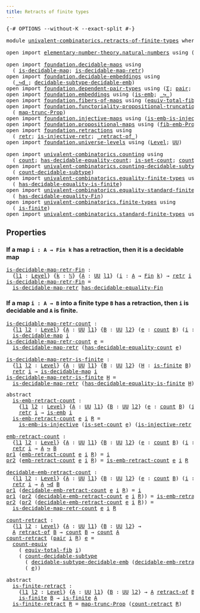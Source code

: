 ```yaml
---
title: Retracts of finite types
---
```


<pre class="Agda"><a id="50" class="Symbol">{-#</a> <a id="54" class="Keyword">OPTIONS</a> <a id="62" class="Pragma">--without-K</a> <a id="74" class="Pragma">--exact-split</a> <a id="88" class="Symbol">#-}</a>

<a id="93" class="Keyword">module</a> <a id="100" href="univalent-combinatorics.retracts-of-finite-types.html" class="Module">univalent-combinatorics.retracts-of-finite-types</a> <a id="149" class="Keyword">where</a>

<a id="156" class="Keyword">open</a> <a id="161" class="Keyword">import</a> <a id="168" href="elementary-number-theory.natural-numbers.html" class="Module">elementary-number-theory.natural-numbers</a> <a id="209" class="Keyword">using</a> <a id="215" class="Symbol">(</a><a id="216" href="elementary-number-theory.natural-numbers.html#1458" class="Datatype">ℕ</a><a id="217" class="Symbol">)</a>

<a id="220" class="Keyword">open</a> <a id="225" class="Keyword">import</a> <a id="232" href="foundation.decidable-maps.html" class="Module">foundation.decidable-maps</a> <a id="258" class="Keyword">using</a>
  <a id="266" class="Symbol">(</a> <a id="268" href="foundation.decidable-maps.html#772" class="Function">is-decidable-map</a><a id="284" class="Symbol">;</a> <a id="286" href="foundation.decidable-maps.html#883" class="Function">is-decidable-map-retr</a><a id="307" class="Symbol">)</a>
<a id="309" class="Keyword">open</a> <a id="314" class="Keyword">import</a> <a id="321" href="foundation.decidable-embeddings.html" class="Module">foundation.decidable-embeddings</a> <a id="353" class="Keyword">using</a>
  <a id="361" class="Symbol">(</a><a id="362" href="foundation.decidable-embeddings.html#3752" class="Function Operator">_↪d_</a><a id="366" class="Symbol">;</a> <a id="368" href="foundation.decidable-embeddings.html#6091" class="Function">decidable-subtype-decidable-emb</a><a id="399" class="Symbol">)</a>
<a id="401" class="Keyword">open</a> <a id="406" class="Keyword">import</a> <a id="413" href="foundation.dependent-pair-types.html" class="Module">foundation.dependent-pair-types</a> <a id="445" class="Keyword">using</a> <a id="451" class="Symbol">(</a><a id="452" href="foundation-core.dependent-pair-types.html#515" class="Record">Σ</a><a id="453" class="Symbol">;</a> <a id="455" href="foundation-core.dependent-pair-types.html#588" class="InductiveConstructor">pair</a><a id="459" class="Symbol">;</a> <a id="461" href="foundation-core.dependent-pair-types.html#605" class="Field">pr1</a><a id="464" class="Symbol">;</a> <a id="466" href="foundation-core.dependent-pair-types.html#617" class="Field">pr2</a><a id="469" class="Symbol">)</a>
<a id="471" class="Keyword">open</a> <a id="476" class="Keyword">import</a> <a id="483" href="foundation.embeddings.html" class="Module">foundation.embeddings</a> <a id="505" class="Keyword">using</a> <a id="511" class="Symbol">(</a><a id="512" href="foundation-core.embeddings.html#992" class="Function">is-emb</a><a id="518" class="Symbol">;</a> <a id="520" href="foundation-core.embeddings.html#1074" class="Function Operator">_↪_</a><a id="523" class="Symbol">)</a>
<a id="525" class="Keyword">open</a> <a id="530" class="Keyword">import</a> <a id="537" href="foundation.fibers-of-maps.html" class="Module">foundation.fibers-of-maps</a> <a id="563" class="Keyword">using</a> <a id="569" class="Symbol">(</a><a id="570" href="foundation-core.fibers-of-maps.html#5254" class="Function">equiv-total-fib</a><a id="585" class="Symbol">)</a>
<a id="587" class="Keyword">open</a> <a id="592" class="Keyword">import</a> <a id="599" href="foundation.functoriality-propositional-truncation.html" class="Module">foundation.functoriality-propositional-truncation</a> <a id="649" class="Keyword">using</a>
  <a id="657" class="Symbol">(</a> <a id="659" href="foundation.functoriality-propositional-truncation.html#1456" class="Function">map-trunc-Prop</a><a id="673" class="Symbol">)</a>
<a id="675" class="Keyword">open</a> <a id="680" class="Keyword">import</a> <a id="687" href="foundation.injective-maps.html" class="Module">foundation.injective-maps</a> <a id="713" class="Keyword">using</a> <a id="719" class="Symbol">(</a><a id="720" href="foundation.injective-maps.html#4586" class="Function">is-emb-is-injective</a><a id="739" class="Symbol">)</a>
<a id="741" class="Keyword">open</a> <a id="746" class="Keyword">import</a> <a id="753" href="foundation.propositional-maps.html" class="Module">foundation.propositional-maps</a> <a id="783" class="Keyword">using</a> <a id="789" class="Symbol">(</a><a id="790" href="foundation-core.propositional-maps.html#2473" class="Function">fib-emb-Prop</a><a id="802" class="Symbol">)</a>
<a id="804" class="Keyword">open</a> <a id="809" class="Keyword">import</a> <a id="816" href="foundation.retractions.html" class="Module">foundation.retractions</a> <a id="839" class="Keyword">using</a>
  <a id="847" class="Symbol">(</a> <a id="849" href="foundation-core.retractions.html#607" class="Function">retr</a><a id="853" class="Symbol">;</a> <a id="855" href="foundation.retractions.html#2853" class="Function">is-injective-retr</a><a id="872" class="Symbol">;</a> <a id="874" href="foundation-core.retractions.html#684" class="Function Operator">_retract-of_</a><a id="886" class="Symbol">)</a>
<a id="888" class="Keyword">open</a> <a id="893" class="Keyword">import</a> <a id="900" href="foundation.universe-levels.html" class="Module">foundation.universe-levels</a> <a id="927" class="Keyword">using</a> <a id="933" class="Symbol">(</a><a id="934" href="Agda.Primitive.html#597" class="Postulate">Level</a><a id="939" class="Symbol">;</a> <a id="941" href="foundation-core.universe-levels.html#235" class="Primitive">UU</a><a id="943" class="Symbol">)</a>

<a id="946" class="Keyword">open</a> <a id="951" class="Keyword">import</a> <a id="958" href="univalent-combinatorics.counting.html" class="Module">univalent-combinatorics.counting</a> <a id="991" class="Keyword">using</a>
  <a id="999" class="Symbol">(</a> <a id="1001" href="univalent-combinatorics.counting.html#1901" class="Function">count</a><a id="1006" class="Symbol">;</a> <a id="1008" href="univalent-combinatorics.counting.html#6142" class="Function">has-decidable-equality-count</a><a id="1036" class="Symbol">;</a> <a id="1038" href="univalent-combinatorics.counting.html#2757" class="Function">is-set-count</a><a id="1050" class="Symbol">;</a> <a id="1052" href="univalent-combinatorics.counting.html#3395" class="Function">count-equiv</a><a id="1063" class="Symbol">)</a>
<a id="1065" class="Keyword">open</a> <a id="1070" class="Keyword">import</a> <a id="1077" href="univalent-combinatorics.counting-decidable-subtypes.html" class="Module">univalent-combinatorics.counting-decidable-subtypes</a> <a id="1129" class="Keyword">using</a>
  <a id="1137" class="Symbol">(</a> <a id="1139" href="univalent-combinatorics.counting-decidable-subtypes.html#4574" class="Function">count-decidable-subtype</a><a id="1162" class="Symbol">)</a>
<a id="1164" class="Keyword">open</a> <a id="1169" class="Keyword">import</a> <a id="1176" href="univalent-combinatorics.equality-finite-types.html" class="Module">univalent-combinatorics.equality-finite-types</a> <a id="1222" class="Keyword">using</a>
  <a id="1230" class="Symbol">(</a> <a id="1232" href="univalent-combinatorics.equality-finite-types.html#1988" class="Function">has-decidable-equality-is-finite</a><a id="1264" class="Symbol">)</a>
<a id="1266" class="Keyword">open</a> <a id="1271" class="Keyword">import</a> <a id="1278" href="univalent-combinatorics.equality-standard-finite-types.html" class="Module">univalent-combinatorics.equality-standard-finite-types</a> <a id="1333" class="Keyword">using</a>
  <a id="1341" class="Symbol">(</a> <a id="1343" href="univalent-combinatorics.equality-standard-finite-types.html#2965" class="Function">has-decidable-equality-Fin</a><a id="1369" class="Symbol">)</a>
<a id="1371" class="Keyword">open</a> <a id="1376" class="Keyword">import</a> <a id="1383" href="univalent-combinatorics.finite-types.html" class="Module">univalent-combinatorics.finite-types</a> <a id="1420" class="Keyword">using</a>
  <a id="1428" class="Symbol">(</a> <a id="1430" href="univalent-combinatorics.finite-types.html#4244" class="Function">is-finite</a><a id="1439" class="Symbol">)</a>
<a id="1441" class="Keyword">open</a> <a id="1446" class="Keyword">import</a> <a id="1453" href="univalent-combinatorics.standard-finite-types.html" class="Module">univalent-combinatorics.standard-finite-types</a> <a id="1499" class="Keyword">using</a> <a id="1505" class="Symbol">(</a><a id="1506" href="univalent-combinatorics.standard-finite-types.html#2149" class="Function">Fin</a><a id="1509" class="Symbol">)</a>
</pre>
## Properties

### If a map `i : A → Fin k` has a retraction, then it is a decidable map

<pre class="Agda"><a id="is-decidable-map-retr-Fin"></a><a id="1614" href="univalent-combinatorics.retracts-of-finite-types.html#1614" class="Function">is-decidable-map-retr-Fin</a> <a id="1640" class="Symbol">:</a>
  <a id="1644" class="Symbol">{</a><a id="1645" href="univalent-combinatorics.retracts-of-finite-types.html#1645" class="Bound">l1</a> <a id="1648" class="Symbol">:</a> <a id="1650" href="Agda.Primitive.html#597" class="Postulate">Level</a><a id="1655" class="Symbol">}</a> <a id="1657" class="Symbol">{</a><a id="1658" href="univalent-combinatorics.retracts-of-finite-types.html#1658" class="Bound">k</a> <a id="1660" class="Symbol">:</a> <a id="1662" href="elementary-number-theory.natural-numbers.html#1458" class="Datatype">ℕ</a><a id="1663" class="Symbol">}</a> <a id="1665" class="Symbol">{</a><a id="1666" href="univalent-combinatorics.retracts-of-finite-types.html#1666" class="Bound">A</a> <a id="1668" class="Symbol">:</a> <a id="1670" href="foundation-core.universe-levels.html#235" class="Primitive">UU</a> <a id="1673" href="univalent-combinatorics.retracts-of-finite-types.html#1645" class="Bound">l1</a><a id="1675" class="Symbol">}</a> <a id="1677" class="Symbol">(</a><a id="1678" href="univalent-combinatorics.retracts-of-finite-types.html#1678" class="Bound">i</a> <a id="1680" class="Symbol">:</a> <a id="1682" href="univalent-combinatorics.retracts-of-finite-types.html#1666" class="Bound">A</a> <a id="1684" class="Symbol">→</a> <a id="1686" href="univalent-combinatorics.standard-finite-types.html#2149" class="Function">Fin</a> <a id="1690" href="univalent-combinatorics.retracts-of-finite-types.html#1658" class="Bound">k</a><a id="1691" class="Symbol">)</a> <a id="1693" class="Symbol">→</a> <a id="1695" href="foundation-core.retractions.html#607" class="Function">retr</a> <a id="1700" href="univalent-combinatorics.retracts-of-finite-types.html#1678" class="Bound">i</a> <a id="1702" class="Symbol">→</a> <a id="1704" href="foundation.decidable-maps.html#772" class="Function">is-decidable-map</a> <a id="1721" href="univalent-combinatorics.retracts-of-finite-types.html#1678" class="Bound">i</a>
<a id="1723" href="univalent-combinatorics.retracts-of-finite-types.html#1614" class="Function">is-decidable-map-retr-Fin</a> <a id="1749" class="Symbol">=</a>
  <a id="1753" href="foundation.decidable-maps.html#883" class="Function">is-decidable-map-retr</a> <a id="1775" href="univalent-combinatorics.equality-standard-finite-types.html#2965" class="Function">has-decidable-equality-Fin</a>
</pre>
### If a map `i : A → B` into a finite type `B` has a retraction, then `i` is decidable and `A` is finite.

<pre class="Agda"><a id="is-decidable-map-retr-count"></a><a id="1923" href="univalent-combinatorics.retracts-of-finite-types.html#1923" class="Function">is-decidable-map-retr-count</a> <a id="1951" class="Symbol">:</a>
  <a id="1955" class="Symbol">{</a><a id="1956" href="univalent-combinatorics.retracts-of-finite-types.html#1956" class="Bound">l1</a> <a id="1959" href="univalent-combinatorics.retracts-of-finite-types.html#1959" class="Bound">l2</a> <a id="1962" class="Symbol">:</a> <a id="1964" href="Agda.Primitive.html#597" class="Postulate">Level</a><a id="1969" class="Symbol">}</a> <a id="1971" class="Symbol">{</a><a id="1972" href="univalent-combinatorics.retracts-of-finite-types.html#1972" class="Bound">A</a> <a id="1974" class="Symbol">:</a> <a id="1976" href="foundation-core.universe-levels.html#235" class="Primitive">UU</a> <a id="1979" href="univalent-combinatorics.retracts-of-finite-types.html#1956" class="Bound">l1</a><a id="1981" class="Symbol">}</a> <a id="1983" class="Symbol">{</a><a id="1984" href="univalent-combinatorics.retracts-of-finite-types.html#1984" class="Bound">B</a> <a id="1986" class="Symbol">:</a> <a id="1988" href="foundation-core.universe-levels.html#235" class="Primitive">UU</a> <a id="1991" href="univalent-combinatorics.retracts-of-finite-types.html#1959" class="Bound">l2</a><a id="1993" class="Symbol">}</a> <a id="1995" class="Symbol">(</a><a id="1996" href="univalent-combinatorics.retracts-of-finite-types.html#1996" class="Bound">e</a> <a id="1998" class="Symbol">:</a> <a id="2000" href="univalent-combinatorics.counting.html#1901" class="Function">count</a> <a id="2006" href="univalent-combinatorics.retracts-of-finite-types.html#1984" class="Bound">B</a><a id="2007" class="Symbol">)</a> <a id="2009" class="Symbol">(</a><a id="2010" href="univalent-combinatorics.retracts-of-finite-types.html#2010" class="Bound">i</a> <a id="2012" class="Symbol">:</a> <a id="2014" href="univalent-combinatorics.retracts-of-finite-types.html#1972" class="Bound">A</a> <a id="2016" class="Symbol">→</a> <a id="2018" href="univalent-combinatorics.retracts-of-finite-types.html#1984" class="Bound">B</a><a id="2019" class="Symbol">)</a> <a id="2021" class="Symbol">→</a> <a id="2023" href="foundation-core.retractions.html#607" class="Function">retr</a> <a id="2028" href="univalent-combinatorics.retracts-of-finite-types.html#2010" class="Bound">i</a> <a id="2030" class="Symbol">→</a>
  <a id="2034" href="foundation.decidable-maps.html#772" class="Function">is-decidable-map</a> <a id="2051" href="univalent-combinatorics.retracts-of-finite-types.html#2010" class="Bound">i</a>
<a id="2053" href="univalent-combinatorics.retracts-of-finite-types.html#1923" class="Function">is-decidable-map-retr-count</a> <a id="2081" href="univalent-combinatorics.retracts-of-finite-types.html#2081" class="Bound">e</a> <a id="2083" class="Symbol">=</a>
  <a id="2087" href="foundation.decidable-maps.html#883" class="Function">is-decidable-map-retr</a> <a id="2109" class="Symbol">(</a><a id="2110" href="univalent-combinatorics.counting.html#6142" class="Function">has-decidable-equality-count</a> <a id="2139" href="univalent-combinatorics.retracts-of-finite-types.html#2081" class="Bound">e</a><a id="2140" class="Symbol">)</a>

<a id="is-decidable-map-retr-is-finite"></a><a id="2143" href="univalent-combinatorics.retracts-of-finite-types.html#2143" class="Function">is-decidable-map-retr-is-finite</a> <a id="2175" class="Symbol">:</a>
  <a id="2179" class="Symbol">{</a><a id="2180" href="univalent-combinatorics.retracts-of-finite-types.html#2180" class="Bound">l1</a> <a id="2183" href="univalent-combinatorics.retracts-of-finite-types.html#2183" class="Bound">l2</a> <a id="2186" class="Symbol">:</a> <a id="2188" href="Agda.Primitive.html#597" class="Postulate">Level</a><a id="2193" class="Symbol">}</a> <a id="2195" class="Symbol">{</a><a id="2196" href="univalent-combinatorics.retracts-of-finite-types.html#2196" class="Bound">A</a> <a id="2198" class="Symbol">:</a> <a id="2200" href="foundation-core.universe-levels.html#235" class="Primitive">UU</a> <a id="2203" href="univalent-combinatorics.retracts-of-finite-types.html#2180" class="Bound">l1</a><a id="2205" class="Symbol">}</a> <a id="2207" class="Symbol">{</a><a id="2208" href="univalent-combinatorics.retracts-of-finite-types.html#2208" class="Bound">B</a> <a id="2210" class="Symbol">:</a> <a id="2212" href="foundation-core.universe-levels.html#235" class="Primitive">UU</a> <a id="2215" href="univalent-combinatorics.retracts-of-finite-types.html#2183" class="Bound">l2</a><a id="2217" class="Symbol">}</a> <a id="2219" class="Symbol">(</a><a id="2220" href="univalent-combinatorics.retracts-of-finite-types.html#2220" class="Bound">H</a> <a id="2222" class="Symbol">:</a> <a id="2224" href="univalent-combinatorics.finite-types.html#4244" class="Function">is-finite</a> <a id="2234" href="univalent-combinatorics.retracts-of-finite-types.html#2208" class="Bound">B</a><a id="2235" class="Symbol">)</a> <a id="2237" class="Symbol">(</a><a id="2238" href="univalent-combinatorics.retracts-of-finite-types.html#2238" class="Bound">i</a> <a id="2240" class="Symbol">:</a> <a id="2242" href="univalent-combinatorics.retracts-of-finite-types.html#2196" class="Bound">A</a> <a id="2244" class="Symbol">→</a> <a id="2246" href="univalent-combinatorics.retracts-of-finite-types.html#2208" class="Bound">B</a><a id="2247" class="Symbol">)</a> <a id="2249" class="Symbol">→</a>
  <a id="2253" href="foundation-core.retractions.html#607" class="Function">retr</a> <a id="2258" href="univalent-combinatorics.retracts-of-finite-types.html#2238" class="Bound">i</a> <a id="2260" class="Symbol">→</a> <a id="2262" href="foundation.decidable-maps.html#772" class="Function">is-decidable-map</a> <a id="2279" href="univalent-combinatorics.retracts-of-finite-types.html#2238" class="Bound">i</a>
<a id="2281" href="univalent-combinatorics.retracts-of-finite-types.html#2143" class="Function">is-decidable-map-retr-is-finite</a> <a id="2313" href="univalent-combinatorics.retracts-of-finite-types.html#2313" class="Bound">H</a> <a id="2315" class="Symbol">=</a>
  <a id="2319" href="foundation.decidable-maps.html#883" class="Function">is-decidable-map-retr</a> <a id="2341" class="Symbol">(</a><a id="2342" href="univalent-combinatorics.equality-finite-types.html#1988" class="Function">has-decidable-equality-is-finite</a> <a id="2375" href="univalent-combinatorics.retracts-of-finite-types.html#2313" class="Bound">H</a><a id="2376" class="Symbol">)</a>
</pre>
<pre class="Agda"><a id="2391" class="Keyword">abstract</a>
  <a id="is-emb-retract-count"></a><a id="2402" href="univalent-combinatorics.retracts-of-finite-types.html#2402" class="Function">is-emb-retract-count</a> <a id="2423" class="Symbol">:</a>
    <a id="2429" class="Symbol">{</a><a id="2430" href="univalent-combinatorics.retracts-of-finite-types.html#2430" class="Bound">l1</a> <a id="2433" href="univalent-combinatorics.retracts-of-finite-types.html#2433" class="Bound">l2</a> <a id="2436" class="Symbol">:</a> <a id="2438" href="Agda.Primitive.html#597" class="Postulate">Level</a><a id="2443" class="Symbol">}</a> <a id="2445" class="Symbol">{</a><a id="2446" href="univalent-combinatorics.retracts-of-finite-types.html#2446" class="Bound">A</a> <a id="2448" class="Symbol">:</a> <a id="2450" href="foundation-core.universe-levels.html#235" class="Primitive">UU</a> <a id="2453" href="univalent-combinatorics.retracts-of-finite-types.html#2430" class="Bound">l1</a><a id="2455" class="Symbol">}</a> <a id="2457" class="Symbol">{</a><a id="2458" href="univalent-combinatorics.retracts-of-finite-types.html#2458" class="Bound">B</a> <a id="2460" class="Symbol">:</a> <a id="2462" href="foundation-core.universe-levels.html#235" class="Primitive">UU</a> <a id="2465" href="univalent-combinatorics.retracts-of-finite-types.html#2433" class="Bound">l2</a><a id="2467" class="Symbol">}</a> <a id="2469" class="Symbol">(</a><a id="2470" href="univalent-combinatorics.retracts-of-finite-types.html#2470" class="Bound">e</a> <a id="2472" class="Symbol">:</a> <a id="2474" href="univalent-combinatorics.counting.html#1901" class="Function">count</a> <a id="2480" href="univalent-combinatorics.retracts-of-finite-types.html#2458" class="Bound">B</a><a id="2481" class="Symbol">)</a> <a id="2483" class="Symbol">(</a><a id="2484" href="univalent-combinatorics.retracts-of-finite-types.html#2484" class="Bound">i</a> <a id="2486" class="Symbol">:</a> <a id="2488" href="univalent-combinatorics.retracts-of-finite-types.html#2446" class="Bound">A</a> <a id="2490" class="Symbol">→</a> <a id="2492" href="univalent-combinatorics.retracts-of-finite-types.html#2458" class="Bound">B</a><a id="2493" class="Symbol">)</a> <a id="2495" class="Symbol">→</a>
    <a id="2501" href="foundation-core.retractions.html#607" class="Function">retr</a> <a id="2506" href="univalent-combinatorics.retracts-of-finite-types.html#2484" class="Bound">i</a> <a id="2508" class="Symbol">→</a> <a id="2510" href="foundation-core.embeddings.html#992" class="Function">is-emb</a> <a id="2517" href="univalent-combinatorics.retracts-of-finite-types.html#2484" class="Bound">i</a>
  <a id="2521" href="univalent-combinatorics.retracts-of-finite-types.html#2402" class="Function">is-emb-retract-count</a> <a id="2542" href="univalent-combinatorics.retracts-of-finite-types.html#2542" class="Bound">e</a> <a id="2544" href="univalent-combinatorics.retracts-of-finite-types.html#2544" class="Bound">i</a> <a id="2546" href="univalent-combinatorics.retracts-of-finite-types.html#2546" class="Bound">R</a> <a id="2548" class="Symbol">=</a>
    <a id="2554" href="foundation.injective-maps.html#4586" class="Function">is-emb-is-injective</a> <a id="2574" class="Symbol">(</a><a id="2575" href="univalent-combinatorics.counting.html#2757" class="Function">is-set-count</a> <a id="2588" href="univalent-combinatorics.retracts-of-finite-types.html#2542" class="Bound">e</a><a id="2589" class="Symbol">)</a> <a id="2591" class="Symbol">(</a><a id="2592" href="foundation.retractions.html#2853" class="Function">is-injective-retr</a> <a id="2610" href="univalent-combinatorics.retracts-of-finite-types.html#2544" class="Bound">i</a> <a id="2612" href="univalent-combinatorics.retracts-of-finite-types.html#2546" class="Bound">R</a><a id="2613" class="Symbol">)</a>

<a id="emb-retract-count"></a><a id="2616" href="univalent-combinatorics.retracts-of-finite-types.html#2616" class="Function">emb-retract-count</a> <a id="2634" class="Symbol">:</a>
  <a id="2638" class="Symbol">{</a><a id="2639" href="univalent-combinatorics.retracts-of-finite-types.html#2639" class="Bound">l1</a> <a id="2642" href="univalent-combinatorics.retracts-of-finite-types.html#2642" class="Bound">l2</a> <a id="2645" class="Symbol">:</a> <a id="2647" href="Agda.Primitive.html#597" class="Postulate">Level</a><a id="2652" class="Symbol">}</a> <a id="2654" class="Symbol">{</a><a id="2655" href="univalent-combinatorics.retracts-of-finite-types.html#2655" class="Bound">A</a> <a id="2657" class="Symbol">:</a> <a id="2659" href="foundation-core.universe-levels.html#235" class="Primitive">UU</a> <a id="2662" href="univalent-combinatorics.retracts-of-finite-types.html#2639" class="Bound">l1</a><a id="2664" class="Symbol">}</a> <a id="2666" class="Symbol">{</a><a id="2667" href="univalent-combinatorics.retracts-of-finite-types.html#2667" class="Bound">B</a> <a id="2669" class="Symbol">:</a> <a id="2671" href="foundation-core.universe-levels.html#235" class="Primitive">UU</a> <a id="2674" href="univalent-combinatorics.retracts-of-finite-types.html#2642" class="Bound">l2</a><a id="2676" class="Symbol">}</a> <a id="2678" class="Symbol">(</a><a id="2679" href="univalent-combinatorics.retracts-of-finite-types.html#2679" class="Bound">e</a> <a id="2681" class="Symbol">:</a> <a id="2683" href="univalent-combinatorics.counting.html#1901" class="Function">count</a> <a id="2689" href="univalent-combinatorics.retracts-of-finite-types.html#2667" class="Bound">B</a><a id="2690" class="Symbol">)</a> <a id="2692" class="Symbol">(</a><a id="2693" href="univalent-combinatorics.retracts-of-finite-types.html#2693" class="Bound">i</a> <a id="2695" class="Symbol">:</a> <a id="2697" href="univalent-combinatorics.retracts-of-finite-types.html#2655" class="Bound">A</a> <a id="2699" class="Symbol">→</a> <a id="2701" href="univalent-combinatorics.retracts-of-finite-types.html#2667" class="Bound">B</a><a id="2702" class="Symbol">)</a> <a id="2704" class="Symbol">→</a>
  <a id="2708" href="foundation-core.retractions.html#607" class="Function">retr</a> <a id="2713" href="univalent-combinatorics.retracts-of-finite-types.html#2693" class="Bound">i</a> <a id="2715" class="Symbol">→</a> <a id="2717" href="univalent-combinatorics.retracts-of-finite-types.html#2655" class="Bound">A</a> <a id="2719" href="foundation-core.embeddings.html#1074" class="Function Operator">↪</a> <a id="2721" href="univalent-combinatorics.retracts-of-finite-types.html#2667" class="Bound">B</a>
<a id="2723" href="foundation-core.dependent-pair-types.html#605" class="Field">pr1</a> <a id="2727" class="Symbol">(</a><a id="2728" href="univalent-combinatorics.retracts-of-finite-types.html#2616" class="Function">emb-retract-count</a> <a id="2746" href="univalent-combinatorics.retracts-of-finite-types.html#2746" class="Bound">e</a> <a id="2748" href="univalent-combinatorics.retracts-of-finite-types.html#2748" class="Bound">i</a> <a id="2750" href="univalent-combinatorics.retracts-of-finite-types.html#2750" class="Bound">R</a><a id="2751" class="Symbol">)</a> <a id="2753" class="Symbol">=</a> <a id="2755" href="univalent-combinatorics.retracts-of-finite-types.html#2748" class="Bound">i</a>
<a id="2757" href="foundation-core.dependent-pair-types.html#617" class="Field">pr2</a> <a id="2761" class="Symbol">(</a><a id="2762" href="univalent-combinatorics.retracts-of-finite-types.html#2616" class="Function">emb-retract-count</a> <a id="2780" href="univalent-combinatorics.retracts-of-finite-types.html#2780" class="Bound">e</a> <a id="2782" href="univalent-combinatorics.retracts-of-finite-types.html#2782" class="Bound">i</a> <a id="2784" href="univalent-combinatorics.retracts-of-finite-types.html#2784" class="Bound">R</a><a id="2785" class="Symbol">)</a> <a id="2787" class="Symbol">=</a> <a id="2789" href="univalent-combinatorics.retracts-of-finite-types.html#2402" class="Function">is-emb-retract-count</a> <a id="2810" href="univalent-combinatorics.retracts-of-finite-types.html#2780" class="Bound">e</a> <a id="2812" href="univalent-combinatorics.retracts-of-finite-types.html#2782" class="Bound">i</a> <a id="2814" href="univalent-combinatorics.retracts-of-finite-types.html#2784" class="Bound">R</a>

<a id="decidable-emb-retract-count"></a><a id="2817" href="univalent-combinatorics.retracts-of-finite-types.html#2817" class="Function">decidable-emb-retract-count</a> <a id="2845" class="Symbol">:</a>
  <a id="2849" class="Symbol">{</a><a id="2850" href="univalent-combinatorics.retracts-of-finite-types.html#2850" class="Bound">l1</a> <a id="2853" href="univalent-combinatorics.retracts-of-finite-types.html#2853" class="Bound">l2</a> <a id="2856" class="Symbol">:</a> <a id="2858" href="Agda.Primitive.html#597" class="Postulate">Level</a><a id="2863" class="Symbol">}</a> <a id="2865" class="Symbol">{</a><a id="2866" href="univalent-combinatorics.retracts-of-finite-types.html#2866" class="Bound">A</a> <a id="2868" class="Symbol">:</a> <a id="2870" href="foundation-core.universe-levels.html#235" class="Primitive">UU</a> <a id="2873" href="univalent-combinatorics.retracts-of-finite-types.html#2850" class="Bound">l1</a><a id="2875" class="Symbol">}</a> <a id="2877" class="Symbol">{</a><a id="2878" href="univalent-combinatorics.retracts-of-finite-types.html#2878" class="Bound">B</a> <a id="2880" class="Symbol">:</a> <a id="2882" href="foundation-core.universe-levels.html#235" class="Primitive">UU</a> <a id="2885" href="univalent-combinatorics.retracts-of-finite-types.html#2853" class="Bound">l2</a><a id="2887" class="Symbol">}</a> <a id="2889" class="Symbol">(</a><a id="2890" href="univalent-combinatorics.retracts-of-finite-types.html#2890" class="Bound">e</a> <a id="2892" class="Symbol">:</a> <a id="2894" href="univalent-combinatorics.counting.html#1901" class="Function">count</a> <a id="2900" href="univalent-combinatorics.retracts-of-finite-types.html#2878" class="Bound">B</a><a id="2901" class="Symbol">)</a> <a id="2903" class="Symbol">(</a><a id="2904" href="univalent-combinatorics.retracts-of-finite-types.html#2904" class="Bound">i</a> <a id="2906" class="Symbol">:</a> <a id="2908" href="univalent-combinatorics.retracts-of-finite-types.html#2866" class="Bound">A</a> <a id="2910" class="Symbol">→</a> <a id="2912" href="univalent-combinatorics.retracts-of-finite-types.html#2878" class="Bound">B</a><a id="2913" class="Symbol">)</a> <a id="2915" class="Symbol">→</a>
  <a id="2919" href="foundation-core.retractions.html#607" class="Function">retr</a> <a id="2924" href="univalent-combinatorics.retracts-of-finite-types.html#2904" class="Bound">i</a> <a id="2926" class="Symbol">→</a> <a id="2928" href="univalent-combinatorics.retracts-of-finite-types.html#2866" class="Bound">A</a> <a id="2930" href="foundation.decidable-embeddings.html#3752" class="Function Operator">↪d</a> <a id="2933" href="univalent-combinatorics.retracts-of-finite-types.html#2878" class="Bound">B</a>
<a id="2935" href="foundation-core.dependent-pair-types.html#605" class="Field">pr1</a> <a id="2939" class="Symbol">(</a><a id="2940" href="univalent-combinatorics.retracts-of-finite-types.html#2817" class="Function">decidable-emb-retract-count</a> <a id="2968" href="univalent-combinatorics.retracts-of-finite-types.html#2968" class="Bound">e</a> <a id="2970" href="univalent-combinatorics.retracts-of-finite-types.html#2970" class="Bound">i</a> <a id="2972" href="univalent-combinatorics.retracts-of-finite-types.html#2972" class="Bound">R</a><a id="2973" class="Symbol">)</a> <a id="2975" class="Symbol">=</a> <a id="2977" href="univalent-combinatorics.retracts-of-finite-types.html#2970" class="Bound">i</a>
<a id="2979" href="foundation-core.dependent-pair-types.html#605" class="Field">pr1</a> <a id="2983" class="Symbol">(</a><a id="2984" href="foundation-core.dependent-pair-types.html#617" class="Field">pr2</a> <a id="2988" class="Symbol">(</a><a id="2989" href="univalent-combinatorics.retracts-of-finite-types.html#2817" class="Function">decidable-emb-retract-count</a> <a id="3017" href="univalent-combinatorics.retracts-of-finite-types.html#3017" class="Bound">e</a> <a id="3019" href="univalent-combinatorics.retracts-of-finite-types.html#3019" class="Bound">i</a> <a id="3021" href="univalent-combinatorics.retracts-of-finite-types.html#3021" class="Bound">R</a><a id="3022" class="Symbol">))</a> <a id="3025" class="Symbol">=</a> <a id="3027" href="univalent-combinatorics.retracts-of-finite-types.html#2402" class="Function">is-emb-retract-count</a> <a id="3048" href="univalent-combinatorics.retracts-of-finite-types.html#3017" class="Bound">e</a> <a id="3050" href="univalent-combinatorics.retracts-of-finite-types.html#3019" class="Bound">i</a> <a id="3052" href="univalent-combinatorics.retracts-of-finite-types.html#3021" class="Bound">R</a>
<a id="3054" href="foundation-core.dependent-pair-types.html#617" class="Field">pr2</a> <a id="3058" class="Symbol">(</a><a id="3059" href="foundation-core.dependent-pair-types.html#617" class="Field">pr2</a> <a id="3063" class="Symbol">(</a><a id="3064" href="univalent-combinatorics.retracts-of-finite-types.html#2817" class="Function">decidable-emb-retract-count</a> <a id="3092" href="univalent-combinatorics.retracts-of-finite-types.html#3092" class="Bound">e</a> <a id="3094" href="univalent-combinatorics.retracts-of-finite-types.html#3094" class="Bound">i</a> <a id="3096" href="univalent-combinatorics.retracts-of-finite-types.html#3096" class="Bound">R</a><a id="3097" class="Symbol">))</a> <a id="3100" class="Symbol">=</a>
  <a id="3104" href="univalent-combinatorics.retracts-of-finite-types.html#1923" class="Function">is-decidable-map-retr-count</a> <a id="3132" href="univalent-combinatorics.retracts-of-finite-types.html#3092" class="Bound">e</a> <a id="3134" href="univalent-combinatorics.retracts-of-finite-types.html#3094" class="Bound">i</a> <a id="3136" href="univalent-combinatorics.retracts-of-finite-types.html#3096" class="Bound">R</a>

<a id="count-retract"></a><a id="3139" href="univalent-combinatorics.retracts-of-finite-types.html#3139" class="Function">count-retract</a> <a id="3153" class="Symbol">:</a>
  <a id="3157" class="Symbol">{</a><a id="3158" href="univalent-combinatorics.retracts-of-finite-types.html#3158" class="Bound">l1</a> <a id="3161" href="univalent-combinatorics.retracts-of-finite-types.html#3161" class="Bound">l2</a> <a id="3164" class="Symbol">:</a> <a id="3166" href="Agda.Primitive.html#597" class="Postulate">Level</a><a id="3171" class="Symbol">}</a> <a id="3173" class="Symbol">{</a><a id="3174" href="univalent-combinatorics.retracts-of-finite-types.html#3174" class="Bound">A</a> <a id="3176" class="Symbol">:</a> <a id="3178" href="foundation-core.universe-levels.html#235" class="Primitive">UU</a> <a id="3181" href="univalent-combinatorics.retracts-of-finite-types.html#3158" class="Bound">l1</a><a id="3183" class="Symbol">}</a> <a id="3185" class="Symbol">{</a><a id="3186" href="univalent-combinatorics.retracts-of-finite-types.html#3186" class="Bound">B</a> <a id="3188" class="Symbol">:</a> <a id="3190" href="foundation-core.universe-levels.html#235" class="Primitive">UU</a> <a id="3193" href="univalent-combinatorics.retracts-of-finite-types.html#3161" class="Bound">l2</a><a id="3195" class="Symbol">}</a> <a id="3197" class="Symbol">→</a>
  <a id="3201" href="univalent-combinatorics.retracts-of-finite-types.html#3174" class="Bound">A</a> <a id="3203" href="foundation-core.retractions.html#684" class="Function Operator">retract-of</a> <a id="3214" href="univalent-combinatorics.retracts-of-finite-types.html#3186" class="Bound">B</a> <a id="3216" class="Symbol">→</a> <a id="3218" href="univalent-combinatorics.counting.html#1901" class="Function">count</a> <a id="3224" href="univalent-combinatorics.retracts-of-finite-types.html#3186" class="Bound">B</a> <a id="3226" class="Symbol">→</a> <a id="3228" href="univalent-combinatorics.counting.html#1901" class="Function">count</a> <a id="3234" href="univalent-combinatorics.retracts-of-finite-types.html#3174" class="Bound">A</a>
<a id="3236" href="univalent-combinatorics.retracts-of-finite-types.html#3139" class="Function">count-retract</a> <a id="3250" class="Symbol">(</a><a id="3251" href="foundation-core.dependent-pair-types.html#588" class="InductiveConstructor">pair</a> <a id="3256" href="univalent-combinatorics.retracts-of-finite-types.html#3256" class="Bound">i</a> <a id="3258" href="univalent-combinatorics.retracts-of-finite-types.html#3258" class="Bound">R</a><a id="3259" class="Symbol">)</a> <a id="3261" href="univalent-combinatorics.retracts-of-finite-types.html#3261" class="Bound">e</a> <a id="3263" class="Symbol">=</a>
  <a id="3267" href="univalent-combinatorics.counting.html#3395" class="Function">count-equiv</a>
    <a id="3283" class="Symbol">(</a> <a id="3285" href="foundation-core.fibers-of-maps.html#5254" class="Function">equiv-total-fib</a> <a id="3301" href="univalent-combinatorics.retracts-of-finite-types.html#3256" class="Bound">i</a><a id="3302" class="Symbol">)</a>
    <a id="3308" class="Symbol">(</a> <a id="3310" href="univalent-combinatorics.counting-decidable-subtypes.html#4574" class="Function">count-decidable-subtype</a>
      <a id="3340" class="Symbol">(</a> <a id="3342" href="foundation.decidable-embeddings.html#6091" class="Function">decidable-subtype-decidable-emb</a> <a id="3374" class="Symbol">(</a><a id="3375" href="univalent-combinatorics.retracts-of-finite-types.html#2817" class="Function">decidable-emb-retract-count</a> <a id="3403" href="univalent-combinatorics.retracts-of-finite-types.html#3261" class="Bound">e</a> <a id="3405" href="univalent-combinatorics.retracts-of-finite-types.html#3256" class="Bound">i</a> <a id="3407" href="univalent-combinatorics.retracts-of-finite-types.html#3258" class="Bound">R</a><a id="3408" class="Symbol">))</a>
      <a id="3417" class="Symbol">(</a> <a id="3419" href="univalent-combinatorics.retracts-of-finite-types.html#3261" class="Bound">e</a><a id="3420" class="Symbol">))</a>

<a id="3424" class="Keyword">abstract</a>
  <a id="is-finite-retract"></a><a id="3435" href="univalent-combinatorics.retracts-of-finite-types.html#3435" class="Function">is-finite-retract</a> <a id="3453" class="Symbol">:</a>
    <a id="3459" class="Symbol">{</a><a id="3460" href="univalent-combinatorics.retracts-of-finite-types.html#3460" class="Bound">l1</a> <a id="3463" href="univalent-combinatorics.retracts-of-finite-types.html#3463" class="Bound">l2</a> <a id="3466" class="Symbol">:</a> <a id="3468" href="Agda.Primitive.html#597" class="Postulate">Level</a><a id="3473" class="Symbol">}</a> <a id="3475" class="Symbol">{</a><a id="3476" href="univalent-combinatorics.retracts-of-finite-types.html#3476" class="Bound">A</a> <a id="3478" class="Symbol">:</a> <a id="3480" href="foundation-core.universe-levels.html#235" class="Primitive">UU</a> <a id="3483" href="univalent-combinatorics.retracts-of-finite-types.html#3460" class="Bound">l1</a><a id="3485" class="Symbol">}</a> <a id="3487" class="Symbol">{</a><a id="3488" href="univalent-combinatorics.retracts-of-finite-types.html#3488" class="Bound">B</a> <a id="3490" class="Symbol">:</a> <a id="3492" href="foundation-core.universe-levels.html#235" class="Primitive">UU</a> <a id="3495" href="univalent-combinatorics.retracts-of-finite-types.html#3463" class="Bound">l2</a><a id="3497" class="Symbol">}</a> <a id="3499" class="Symbol">→</a> <a id="3501" href="univalent-combinatorics.retracts-of-finite-types.html#3476" class="Bound">A</a> <a id="3503" href="foundation-core.retractions.html#684" class="Function Operator">retract-of</a> <a id="3514" href="univalent-combinatorics.retracts-of-finite-types.html#3488" class="Bound">B</a> <a id="3516" class="Symbol">→</a>
    <a id="3522" href="univalent-combinatorics.finite-types.html#4244" class="Function">is-finite</a> <a id="3532" href="univalent-combinatorics.retracts-of-finite-types.html#3488" class="Bound">B</a> <a id="3534" class="Symbol">→</a> <a id="3536" href="univalent-combinatorics.finite-types.html#4244" class="Function">is-finite</a> <a id="3546" href="univalent-combinatorics.retracts-of-finite-types.html#3476" class="Bound">A</a>
  <a id="3550" href="univalent-combinatorics.retracts-of-finite-types.html#3435" class="Function">is-finite-retract</a> <a id="3568" href="univalent-combinatorics.retracts-of-finite-types.html#3568" class="Bound">R</a> <a id="3570" class="Symbol">=</a> <a id="3572" href="foundation.functoriality-propositional-truncation.html#1456" class="Function">map-trunc-Prop</a> <a id="3587" class="Symbol">(</a><a id="3588" href="univalent-combinatorics.retracts-of-finite-types.html#3139" class="Function">count-retract</a> <a id="3602" href="univalent-combinatorics.retracts-of-finite-types.html#3568" class="Bound">R</a><a id="3603" class="Symbol">)</a>
</pre>